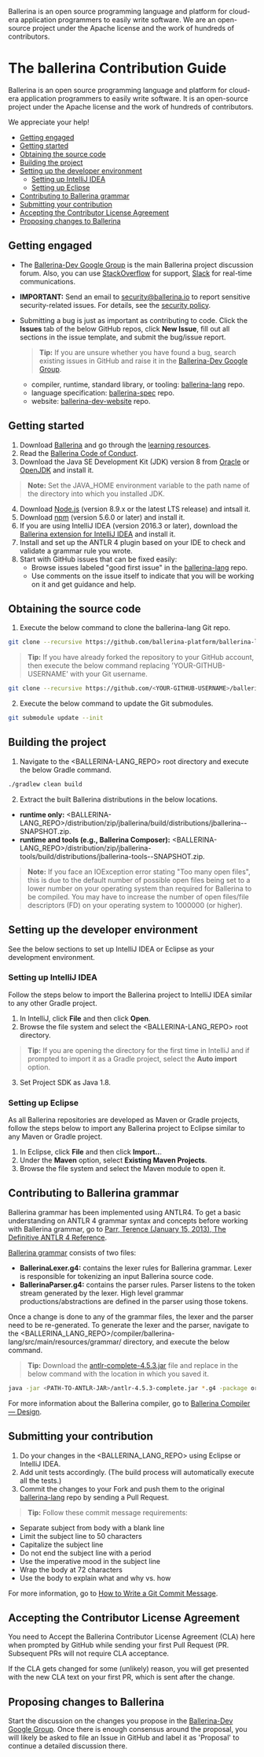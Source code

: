 Ballerina is an open source programming language and platform for cloud-era application programmers to easily write software. We are an open-source project under the Apache license and the work of hundreds of contributors.

# The ballerina Contribution Guide

Ballerina is an open source programming language and platform for cloud-era application programmers to easily write software. It is an open-source project under the Apache license and the work of hundreds of contributors.

We appreciate your help!

- [Getting engaged](#getting-engaged)
- [Getting started](#getting-started)
- [Obtaining the source code](#obtaining-the-source-code)
- [Building the project](building-the-project)
- [Setting up the developer environment](setting-up-the-developer-environment)
    - [Setting up IntelliJ IDEA](#setting-up-intelliJ-idea)
    - [Setting up Eclipse](#setting-up-eclipse)
- [Contributing to Ballerina grammar](#contributing-to-ballerina-grammar)
- [Submitting your contribution](#submitting-your-contribution)
- [Accepting the Contributor License Agreement](#accepting-the-contributor-license-agreement)
- [Proposing changes to Ballerina](#proposing-changes-to-ballerina)

## Getting engaged

- The [Ballerina-Dev Google Group](#https://groups.google.com/forum/#!forum/ballerina-dev) is the main Ballerina project discussion forum. Also, you can use [StackOverflow](#https://stackoverflow.com/questions/tagged/ballerina) for support, [Slack](#https://app.slack.com/client/T47EAEKB5/DF818FX9Q) for real-time communications.

- **IMPORTANT:** Send an email to security@ballerina.io to report sensitive security-related issues. For details, see the <a href="https://ballerina.io/security/">security policy</a>.

- Submitting a bug is just as important as contributing to code. Click the **Issues** tab of the below GitHub repos, click **New Issue**, fill out all sections in the issue template, and submit the bug/issue report.

    >**Tip:** If you are unsure whether you have found a bug, search existing issues in GitHub and raise it in the [Ballerina-Dev Google Group](#https://groups.google.com/forum/#!forum/ballerina-dev).
   - compiler, runtime, standard library, or tooling: <a href="https://github.com/ballerina-platform/ballerina-lang/issues">ballerina-lang</a> repo.
   - language specification: <a href="https://github.com/ballerina-platform/ballerina-spec/issues">ballerina-spec</a> repo.
   - website: <a href="https://github.com/ballerina-platform/ballerina-dev-website/issues">ballerina-dev-website</a> repo. 

## Getting started

1. Download [Ballerina](#https://ballerina.io) and go through the [learning resources](#https://ballerina.io/learn).
2. Read the [Ballerina Code of Conduct](#https://ballerina.io/code-of-conduct).
3. Download the Java SE Development Kit (JDK) version 8 from [Oracle](#http://www.oracle.com/technetwork/java/javase/downloads/index.html) or [OpenJDK](#http://openjdk.java.net/install/index.html) and install it.
>**Note:** Set the JAVA_HOME environment variable to the path name of the directory into which you installed JDK.
4. Download [Node.js](#https://nodejs.org/en/download/) (version 8.9.x or the latest LTS release) and intsall it.
5. Download [npm](#https://www.npmjs.com/get-npm) (version 5.6.0 or later) and install it.
6. If you are using IntelliJ IDEA (version 2016.3 or later), download the [Ballerina extension for IntelliJ IDEA](#https://plugins.jetbrains.com/plugin/9520-ballerina) and install it.
7. Install and set up the ANTLR 4 plugin based on your IDE to check and validate a grammar rule you wrote.
8. Start with GitHub issues that can be fixed easily:
    - Browse issues labeled "good first issue" in the <a href="https://github.com/ballerina-platform/ballerina-lang/issues">ballerina-lang</a> repo.
    - Use comments on the issue itself to indicate that you will be working on it and get guidance and help.

## Obtaining the source code 

1. Execute the below command to clone the ballerina-lang Git repo.
```bash 
git clone --recursive https://github.com/ballerina-platform/ballerina-lang.git
```
>**Tip:** If you have already forked the repository to your GitHub account, then execute the below command replacing 'YOUR-GITHUB-USERNAME' with your Git username.
```bash 
git clone --recursive https://github.com/<YOUR-GITHUB-USERNAME>/ballerina-lang.git
```
2. Execute the below command to update the Git submodules.
```bash 
git submodule update --init
```
## Building the project

1. Navigate to the <BALLERINA-LANG_REPO> root directory and execute the below Gradle command.
```bash 
./gradlew clean build
```
2. Extract the built Ballerina distributions in the below locations.
-  **runtime only:** <BALLERINA-LANG_REPO>/distribution/zip/jballerina/build/distributions/jballerina-<version>-SNAPSHOT.zip. 
-  **runtime and tools (e.g., Ballerina Composer):** <BALLERINA-LANG_REPO>/distribution/zip/jballerina-tools/build/distributions/jballerina-tools-<version>-SNAPSHOT.zip.
>**Note:** If you face an IOException error stating "Too many open files", this is due to the default number of possible open files being set to a lower number on your operating system than required for Ballerina to be compiled. You may have to increase the number of open files/file descriptors (FD) on your operating system to 1000000 (or higher).

## Setting up the developer environment

See the below sections to set up IntelliJ IDEA or Eclipse as your development environment.

### Setting up IntelliJ IDEA

Follow the steps below to import the Ballerina project to IntelliJ IDEA similar to any other Gradle project.

1. In IntelliJ, click **File** and then click **Open**.
2. Browse the file system and select the <BALLERINA-LANG_REPO> root directory.
>**Tip:** If you are opening the directory for the first time in IntelliJ and if prompted to import it as a Gradle project, select the **Auto import** option.
3. Set Project SDK as Java 1.8.

### Setting up Eclipse

As all Ballerina repositories are developed as Maven or Gradle projects, follow the steps below to import any Ballerina project to Eclipse similar to any Maven or Gradle project.

1. In Eclipse, click **File** and then click **Import..**.
2. Under the **Maven** option, select **Existing Maven Projects**. 
3. Browse the file system and select the Maven module to open it.

## Contributing to Ballerina grammar

Ballerina grammar has been implemented using ANTLR4. To get a basic understanding on ANTLR 4 grammar syntax and concepts before working with Ballerina grammar, go to [Parr, Terence (January 15, 2013), The Definitive ANTLR 4 Reference](#http://lms.ui.ac.ir/public/group/90/59/01/15738_ce57.pdf).

[Ballerina grammar](#https://github.com/ballerina-platform/ballerina-lang/tree/master/compiler/ballerina-lang/src/main/resources/grammar) consists of two files:

- **BallerinaLexer.g4:** contains the lexer rules for Ballerina grammar. Lexer is responsible for tokenizing an input Ballerina source code.
- **BallerinaParser.g4:** contains the parser rules. Parser listens to the token stream generated by the lexer. High level grammar productions/abstractions are defined in the parser using those tokens.

Once a change is done to any of the grammar files, the lexer and the parser need to be re-generated. To generate the lexer and the parser, navigate to the <BALLERINA_LANG_REPO>/compiler/ballerina-lang/src/main/resources/grammar/ directory, and execute the below command. 

>**Tip:** Download the [antlr-complete-4.5.3.jar](#https://jar-download.com/artifacts/org.antlr/antlr4/4.5.3/source-code) file and replace <PATH-TO-ANTLR-JAR> in the below command with the location in which you saved it.

```bash 
java -jar <PATH-TO-ANTLR-JAR>/antlr-4.5.3-complete.jar *.g4 -package org.wso2.ballerinalang.compiler.par
```

For more information about the Ballerina compiler, go to [Ballerina Compiler — Design](#https://medium.com/@sameerajayasoma/ballerina-compiler-design-3406acc2476c?).

## Submitting your contribution

1. Do your changes in the <BALLERINA_LANG_REPO> using Eclipse or IntelliJ IDEA.
2. Add unit tests accordingly. (The build process will automatically execute all the tests.)
3. Commit the changes to your Fork and push them to the original <a href="https://github.com/ballerina-platform/ballerina-lang/issues">ballerina-lang</a> repo by sending a Pull Request. 

>**Tip:** Follow these commit message requirements:

- Separate subject from body with a blank line
- Limit the subject line to 50 characters
- Capitalize the subject line
- Do not end the subject line with a period
- Use the imperative mood in the subject line
- Wrap the body at 72 characters
- Use the body to explain what and why vs. how

For more information, go to [How to Write a Git Commit Message](#https://chris.beams.io/posts/git-commit/).

## Accepting the Contributor License Agreement 

You need to Accept the Ballerina Contributor License Agreement (CLA) here when prompted by GitHub while sending your first Pull Request (PR. Subsequent PRs will not require CLA acceptance.

If the CLA gets changed for some (unlikely) reason, you will get presented with the new CLA text on your first PR, which is sent after the change.

## Proposing changes to Ballerina

Start the discussion on the changes you propose in the [Ballerina-Dev Google Group](#https://groups.google.com/forum/#!forum/ballerina-dev). Once there is enough consensus around the proposal, you will likely be asked to file an Issue in GitHub and label it as 'Proposal' to continue a detailed discussion there.
